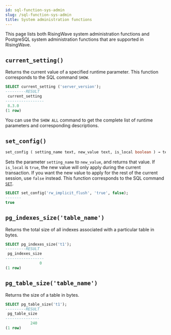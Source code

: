 ```yaml
---
id: sql-function-sys-admin
slug: /sql-function-sys-admin
title: System administration functions
---
```

<head>
  <link rel="canonical" href="https://docs.risingwave.com/docs/current/sql-function-sys-admin/" />
</head>

This page lists both RisingWave system administration functions and PostgreSQL system administration functions that are supported in RisingWave.

## `current_setting()`

Returns the current value of a specified runtime parameter. This function corresponds to the SQL command `SHOW`.

```sql title=Example
SELECT current_setting ('server_version');
---------RESULT
 current_setting 
-----------------
 8.3.0
(1 row)
```

You can use the `SHOW ALL` command to get the complete list of runtime parameters and corresponding descriptions.

## `set_config()`

```sql title="Syntax"
set_config ( setting_name text, new_value text, is_local boolean ) → text
```

Sets the parameter `setting_name` to `new_value`, and returns that value. If `is_local` is `true`, the new value will only apply during the current transaction. If you want the new value to apply for the rest of the current session, use `false` instead. This function corresponds to the SQL command [`SET`](/sql/commands/sql-set.md).

```sql title="Example"
SELECT set_config('rw_implicit_flush', 'true', false);
-------
true
```

<!--
## `pg_terminate_backend()`

Terminates a backend. You can execute this against another backend that has exactly the same role as the user calling the function. In all other cases, you must be a superuser. For more details, see [System Administration Functions](https://www.postgresql.org/docs/current/functions-admin.html).

## `pg_backend_pid()`

Returns the ID of the server process attached to the current session. For more details, see [System Information Functions and Operators](https://www.postgresql.org/docs/current/functions-info.html).

## `pg_cancel_backend()`

Cancels a backend's current query. You can execute this against another backend that has exactly the same role as the user calling the function. In all other cases, you must be a superuser. For more details, see [System Administration Functions](https://www.postgresql.org/docs/current/functions-admin.html). -->

## `pg_indexes_size('table_name')`

Returns the total size of all indexes associated with a particular table in bytes.

```sql title=Example
SELECT pg_indexes_size('t1');
---------RESULT
 pg_indexes_size 
-----------------
               0
(1 row)
```

## `pg_table_size('table_name')`

Returns the size of a table in bytes.

```sql title=Example
SELECT pg_table_size('t1');
---------RESULT
 pg_table_size 
---------------
           240
(1 row)
```
